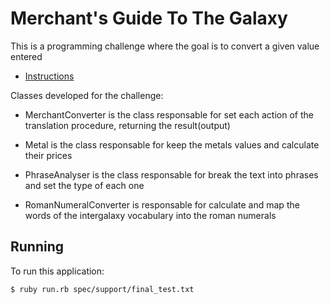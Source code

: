 # Merchant's Guide To The Galaxy

This is a programming challenge where the goal is to convert a given value entered

* [Instructions](INSTRUCTIONS.md)

Classes developed for the challenge:

- MerchantConverter is the class responsable for set each action of the translation procedure,
returning the result(output)

- Metal is the class responsable for keep the metals values and calculate their prices

- PhraseAnalyser is the class responsable for break the text into phrases and set the type of
each one

- RomanNumeralConverter is responsable for calculate and map the words of the intergalaxy vocabulary
into the roman numerals

## Running

To run this application:

    $ ruby run.rb spec/support/final_test.txt
